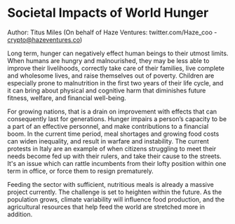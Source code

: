 # Societal Impacts of World Hunger

Author: Titus Miles (On behalf of Haze Ventures: twitter.com/Haze_coo - crypto@hazeventures.co)

Long term, hunger can negatively effect human beings to their utmost limits. When humans are hungry and malnourished, they may be less able to improve their livelihoods, correctly take care of their families, live complete and wholesome lives, and raise themselves out of poverty.  Children are especially prone to malnutrition in the first two years of their life cycle, and it can bring about physical and cognitive harm that diminishes future fitness, welfare, and financial well-being.

For growing nations, that is a drain on improvement with effects that can consequently last for generations. Hunger impairs a person’s capacity to be a part of an effective personnel, and make contributions to a financial boom. In the current time period, meal shortages and growing food costs can widen inequality, and result in warfare and instability. The current protests in Italy are an example of when citizens struggling to meet their needs become fed up with their rulers, and take their cause to the streets. It's an issue which can rattle incumbents from their lofty position within one term in office, or force them to resign prematurely.

Feeding the sector with sufficient, nutritious meals is already a massive project currently. The challenge is set to heighten within the future. As the population grows, climate variability will influence food production, and the agricultural resources that help feed the world are stretched more in addition.
